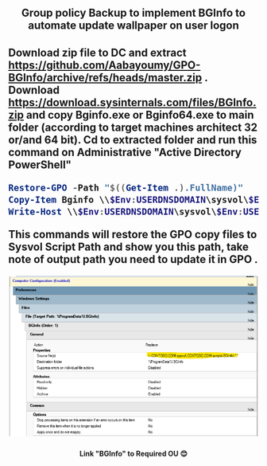 <h2 align="center">  Group policy Backup to implement BGInfo to automate update wallpaper on user logon <h2>

Download zip file to DC and extract https://github.com/Aabayoumy/GPO-BGInfo/archive/refs/heads/master.zip .
Download https://download.sysinternals.com/files/BGInfo.zip and copy Bginfo.exe or Bginfo64.exe to main folder (according to target machines architect 32 or/and 64 bit).
Cd to extracted folder and run this command on Administrative "Active Directory PowerShell"

```powershell
Restore-GPO -Path "$((Get-Item .).FullName)"
Copy-Item Bginfo \\$Env:USERDNSDOMAIN\sysvol\$Env:USERDNSDOMAIN\scripts\ -force -Recurse
Write-Host \\$Env:USERDNSDOMAIN\sysvol\$Env:USERDNSDOMAIN\scripts\
```

This commands will restore the GPO copy files to Sysvol Script Path and show you this path, take note of output path you need to update it in GPO .

![FolderSource](FolderSource.png)

<h4 align="center">Link "BGInfo" to Required OU 😊</h4>
